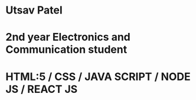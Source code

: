 # Utsav Patel

# 2nd year Electronics  and Communication student

# HTML:5 / CSS / JAVA SCRIPT / NODE JS / REACT JS
